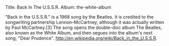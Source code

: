 Title: Back In The U.S.S.R.
Album: the-white-album

"Back in the U.S.S.R." is a 1968 song by the Beatles. It is credited to the songwriting partnership Lennon–McCartney, although it was actually written by Paul McCartney.[3] The song opens the double-disc album The Beatles, also known as the White Album, and then segues into the album's next song, "Dear Prudence".
http://en.wikipedia.org/wiki/Back_in_the_U.S.S.R.
